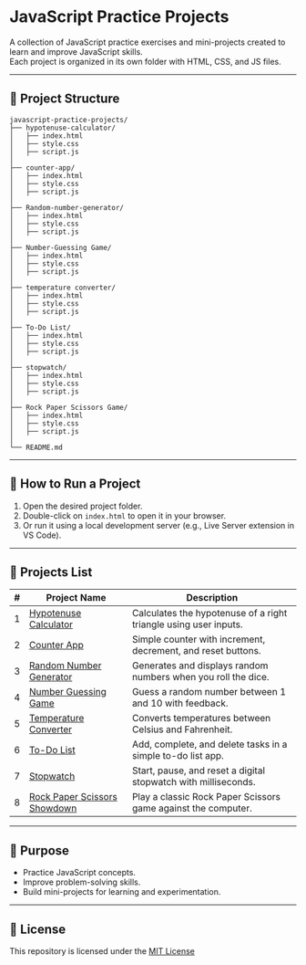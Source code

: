 # JavaScript Practice Projects

A collection of JavaScript practice exercises and mini-projects created to learn and improve JavaScript skills.  
Each project is organized in its own folder with HTML, CSS, and JS files.

---

## 📂 Project Structure

```
javascript-practice-projects/
├── hypotenuse-calculator/
│   ├── index.html
│   ├── style.css
│   ├── script.js
│
├── counter-app/
│   ├── index.html
│   ├── style.css
│   ├── script.js
│
├── Random-number-generator/
│   ├── index.html
│   ├── style.css
│   ├── script.js
│
├── Number-Guessing Game/
│   ├── index.html
│   ├── style.css
│   ├── script.js
│
├── temperature converter/
│   ├── index.html
│   ├── style.css
│   ├── script.js
│
├── To-Do List/
│   ├── index.html
│   ├── style.css
│   ├── script.js
│
├── stopwatch/
│   ├── index.html
│   ├── style.css
│   ├── script.js
│
├── Rock Paper Scissors Game/
│   ├── index.html
│   ├── style.css
│   ├── script.js
│
└── README.md
```

---

## 🚀 How to Run a Project

1. Open the desired project folder.
2. Double-click on `index.html` to open it in your browser.
3. Or run it using a local development server (e.g., Live Server extension in VS Code).

---

## 📌 Projects List

| #   | Project Name                                                                                                                             | Description                                                      |
| --- | ---------------------------------------------------------------------------------------------------------------------------------------- | ---------------------------------------------------------------- |
| 1   | [Hypotenuse Calculator](https://github.com/hemanth-devzone/javascript-practice-projects/tree/main/hypotenuse-calculator)                 | Calculates the hypotenuse of a right triangle using user inputs. |
| 2   | [Counter App](https://github.com/hemanth-devzone/javascript-practice-projects/tree/main/counter-app)                                     | Simple counter with increment, decrement, and reset buttons.     |
| 3   | [Random Number Generator](https://github.com/hemanth-devzone/javascript-practice-projects/tree/main/Random-number-generator)             | Generates and displays random numbers when you roll the dice.    |
| 4   | [Number Guessing Game](https://github.com/hemanth-devzone/javascript-practice-projects/tree/main/Number-Guessing%20Game)                 | Guess a random number between 1 and 10 with feedback.            |
| 5   | [Temperature Converter](https://github.com/hemanth-devzone/javascript-practice-projects/tree/main/temperature%20converter)               | Converts temperatures between Celsius and Fahrenheit.            |
| 6   | [To-Do List](https://github.com/hemanth-devzone/javascript-practice-projects/tree/main/To-Do%20List)                                     | Add, complete, and delete tasks in a simple to-do list app.      |
| 7   | [Stopwatch](https://github.com/hemanth-devzone/javascript-practice-projects/tree/main/stopwatch)                                         | Start, pause, and reset a digital stopwatch with milliseconds.   |
| 8   | [Rock Paper Scissors Showdown](https://github.com/hemanth-devzone/javascript-practice-projects/tree/main/Rock%20Paper%20Scissors%20Game) | Play a classic Rock Paper Scissors game against the computer.    |

---

## 🎯 Purpose

- Practice JavaScript concepts.
- Improve problem-solving skills.
- Build mini-projects for learning and experimentation.

---

## 📜 License

This repository is licensed under the [MIT License](LICENSE)
